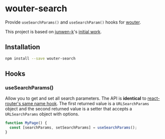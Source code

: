 # wouter-search

Provide `useSearchParams()` and `useSearchParam()` hooks for [wouter](https://github.com/molefrog/wouter).

This project is based on [junwen-k](https://github.com/junwen-k)'s [initial work](https://github.com/molefrog/wouter/pull/391).

## Installation

```bash
npm install --save wouter-search
```

## Hooks

### useSearchParams()

Allow you to get and set all search parameters. The API is **identical** to [react-router's same name hook](https://api.reactrouter.com/v7/functions/react_router.useSearchParams.html).
The first returned value is a `URLSearchParams` object and the second returned value is a setter that accepts a `URLSearchParams` object with options.

```js
function MyPage() {
  const [searchParams, setSearchParams] = useSearchParams();
}
```
